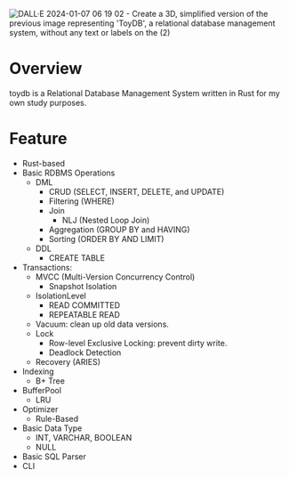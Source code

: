 ![DALL·E 2024-01-07 06 19 02 - Create a 3D, simplified version of the previous image representing 'ToyDB', a relational database management system, without any text or labels on the (2)](https://github.com/gtnao0219/toydb/assets/25474324/0926e663-95e7-4fe3-a938-f28bbd05dd69)

# Overview

toydb is a Relational Database Management System written in Rust for my own study purposes.

# Feature

- Rust-based
- Basic RDBMS Operations
  - DML
    - CRUD (SELECT, INSERT, DELETE, and UPDATE)
    - Filtering (WHERE)
    - Join
      - NLJ (Nested Loop Join)
    - Aggregation (GROUP BY and HAVING)
    - Sorting (ORDER BY AND LIMIT)
  - DDL
    - CREATE TABLE
- Transactions:
  - MVCC (Multi-Version Concurrency Control)
    - Snapshot Isolation
  - IsolationLevel
    - READ COMMITTED
    - REPEATABLE READ
  - Vacuum: clean up old data versions.
  - Lock
    - Row-level Exclusive Locking: prevent dirty write.
    - Deadlock Detection
  - Recovery (ARIES)
- Indexing
  - B+ Tree
- BufferPool
  - LRU
- Optimizer
  - Rule-Based
- Basic Data Type
  - INT, VARCHAR, BOOLEAN
  - NULL
- Basic SQL Parser
- CLI
